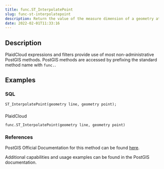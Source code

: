 ```yaml
---
title: func.ST_InterpolatePoint
slug: func-st-interpolatepoint
description: Return the value of the measure dimension of a geometry at the point closed to the provided point
date: 2022-02-01T11:33:16
---
```



## Description


PlaidCloud expressions and filters provide use of most non-administrative PostGIS methods. PostGIS methods are accessed by prefixing the standard method name with `func.`.



## Examples


### SQL



```
ST_InterpolatePoint(geometry line, geometry point);
```

### 
PlaidCloud



```
func.ST_InterpolatePoint(geometry line, geometry point)
```


### References


PostGIS Official Documentation for this method can be found [here](https://postgis.net/docs/manual-3.1/ST_InterpolatePoint.html).



Additional capabilities and usage examples can be found in the PostGIS documentation.

